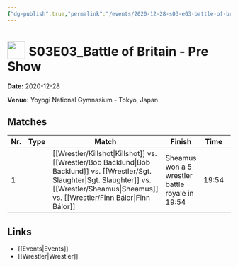 ```yaml
---
{"dg-publish":true,"permalink":"/events/2020-12-28-s03-e03-battle-of-britain-pre-show/","title":"S03E03_Battle of Britain - Pre Show","noteIcon":""}
---
```



# <img src="https://github.com/CptSpaulding1980/choke-slam-wrestling/releases/download/images/ChokeSlam.png" width="40" style="vertical-align:bottom; margin-right:8px;">**S03E03_Battle of Britain - Pre Show**

**Date:** 2020-12-28

**Venue:** Yoyogi National Gymnasium - Tokyo, Japan

## Matches

| Nr. | Type | Match | Finish | Time | Rating | Score |
|-----|------|-------|--------|------|--------|-------|
| 1 |  | [[Wrestler/Killshot\|Killshot]] vs. [[Wrestler/Bob Backlund\|Bob Backlund]] vs. [[Wrestler/Sgt. Slaughter\|Sgt. Slaughter]] vs. [[Wrestler/Sheamus\|Sheamus]]  vs. [[Wrestler/Finn Bálor\|Finn Bálor]] | Sheamus  won a 5 wrestler battle royale in  19:54 | 19:54 | ★★★★1/2 | 95 |

## Links
- [[Events\|Events]]
- [[Wrestler\|Wrestler]]
